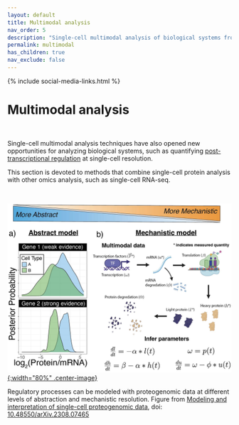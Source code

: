 ```yaml
---
layout: default
title: Multimodal analysis
nav_order: 5
description: "Single-cell multimodal analysis of biological systems from the Slavov Laboratory | Proteome biology "
permalink: multimodal
has_children: true
nav_exclude: false
---
```

{% include social-media-links.html %}

# Multimodal analysis

<!--
{: .fs-9 }
Proteome biology
{: .fs-6 .fw-300}
-->

&nbsp;

Single-cell multimodal analysis techniques have also opened new opportunities for analyzing biological systems, such as quantifying [post-transcriptional regulation](https://doi.org/10.1371/journal.pcbi.1005535) at single-cell resolution.

This section is devoted to methods that combine single-cell protein analysis with other omics analysis, such as single-cell RNA-seq.



&nbsp;



[![](Figs/Proteogenomics-models.jpg){:width="80%" .center-image}](https://slavovlab.net/Slavov-Lab-Publications/2023_Proteogenomics.pdf)

Regulatory processes can be modeled with proteogenomic data at different levels of abstraction and
mechanistic resolution. Figure from [Modeling and interpretation of single-cell proteogenomic data](https://arxiv.org/abs/2308.07465),  doi: [10.48550/arXiv.2308.07465](https://doi.org/10.48550/arXiv.2308.07465)


 &nbsp;  
